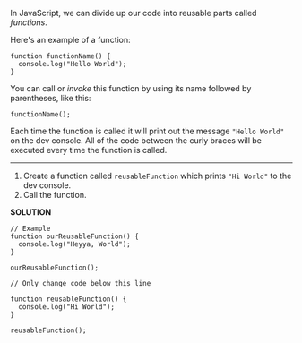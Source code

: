 In JavaScript, we can divide up our code into reusable parts called *functions*.

Here's an example of a function:
```
function functionName() {
  console.log("Hello World");
}
```

You can call or *invoke* this function by using its name followed by parentheses, like this:

`functionName();`

Each time the function is called it will print out the message `"Hello World"` on the dev console. All of the code between the curly braces will be executed every time the function is called.

---

1. Create a function called `reusableFunction` which prints `"Hi World"` to the dev console.
2. Call the function.

**SOLUTION**

```
// Example
function ourReusableFunction() {
  console.log("Heyya, World");
}

ourReusableFunction();

// Only change code below this line

function reusableFunction() {
  console.log("Hi World");
}

reusableFunction();
```
